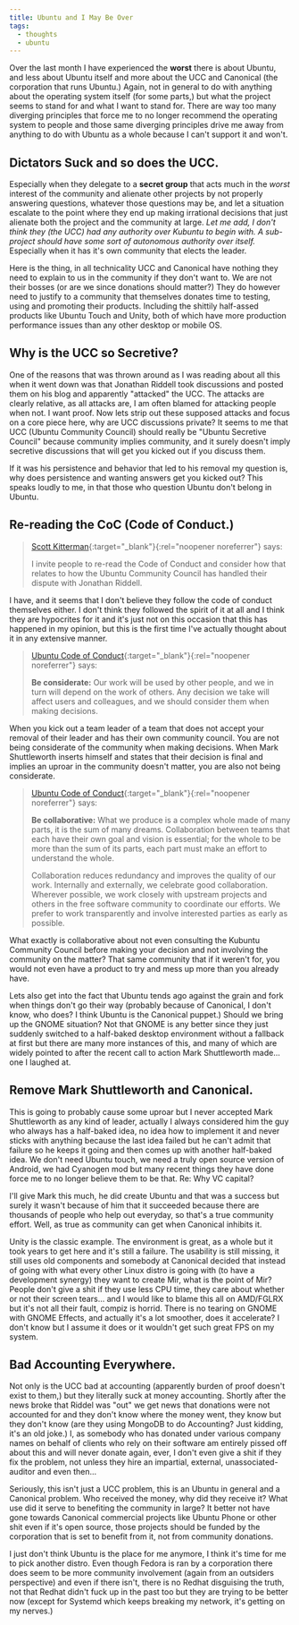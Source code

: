```yaml
---
title: Ubuntu and I May Be Over
tags:
  - thoughts
  - ubuntu
---
```


Over the last month I have experienced the **worst** there is about Ubuntu, and less about Ubuntu itself and more about the UCC and Canonical (the corporation that runs Ubuntu.) Again, not in general to do with anything about the operating system itself (for some parts,) but what the project seems to stand for and what I want to stand for. There are way too many diverging principles that force me to no longer recommend the operating system to people and those same diverging principles drive me away from anything to do with Ubuntu as a whole because I can't support it and won't.

## Dictators Suck and so does the UCC.

Especially when they delegate to a **secret group** that acts much in the _worst_ interest of the community and alienate other projects by not properly answering questions, whatever those questions may be, and let a situation escalate to the point where they end up making irrational decisions that just alienate both the project and the community at large. _Let me add, I don't think they (the UCC) had any authority over Kubuntu to begin with. A sub-project should have some sort of autonomous authority over itself._ Especially when it has it's own community that elects the leader.

Here is the thing, in all technicality UCC and Canonical have nothing they need to explain to us in the community if they don't want to. We are not their bosses (or are we since donations should matter?) They do however need to justify to a community that themselves donates time to testing, using and promoting their products. Including the shittily half-assed products like Ubuntu Touch and Unity, both of which have more production performance issues than any other desktop or mobile OS.

## Why is the UCC so Secretive?

One of the reasons that was thrown around as I was reading about all this when it went down was that Jonathan Riddell took discussions and posted them on his blog and apparently "attacked" the UCC. The attacks are clearly relative, as all attacks are, I am often blamed for attacking people when not. I want proof. Now lets strip out these supposed attacks and focus on a core piece here, why are UCC discussions private? It seems to me that UCC (Ubuntu Community Council) should really be "Ubuntu Secretive Council" because community implies community, and it surely doesn't imply secretive discussions that will get you kicked out if you discuss them.

If it was his persistence and behavior that led to his removal my question is, why does persistence and wanting answers get you kicked out? This speaks loudly to me, in that those who question Ubuntu don't belong in Ubuntu.

## Re-reading the CoC (Code of Conduct.)

> [Scott Kitterman][1]{:target="_blank"}{:rel="noopener noreferrer"} says:
>
> I invite people to re-read the Code of Conduct and consider how that relates to how the Ubuntu Community Council has handled their dispute with Jonathan Riddell.

I have, and it seems that I don't believe they follow the code of conduct themselves either. I don't think they followed the spirit of it at all and I think they are hypocrites for it and it's just not on this occasion that this has happened in my opinion, but this is the first time I've actually thought about it in any extensive manner.

> [Ubuntu Code of Conduct][2]{:target="_blank"}{:rel="noopener noreferrer"} says:
>
> **Be considerate:** Our work will be used by other people, and we in turn will depend on the work of others. Any decision we take will affect users and colleagues, and we should consider them when making decisions.

When you kick out a team leader of a team that does not accept your removal of their leader and has their own community council. You are not being considerate of the community when making decisions. When Mark Shuttleworth inserts himself and states that their decision is final and implies an uproar in the community doesn't matter, you are also not being considerate.

> [Ubuntu Code of Conduct][2]{:target="_blank"}{:rel="noopener noreferrer"} says:
>
> **Be collaborative:** What we produce is a complex whole made of many parts, it is the sum of many dreams. Collaboration between teams that each have their own goal and vision is essential; for the whole to be more than the sum of its parts, each part must make an effort to understand the whole.
>
> Collaboration reduces redundancy and improves the quality of our work. Internally and externally, we celebrate good collaboration. Wherever possible, we work closely with upstream projects and others in the free software community to coordinate our efforts. We prefer to work transparently and involve interested parties as early as possible.

What exactly is collaborative about not even consulting the Kubuntu Community Council before making your decision and not involving the community on the matter? That same community that if it weren't for, you would not even have a product to try and mess up more than you already have.

Lets also get into the fact that Ubuntu tends ago against the grain and fork when things don't go their way (probably because of Canonical, I don't know, who does? I think Ubuntu is the Canonical puppet.) Should we bring up the GNOME situation? Not that GNOME is any better since they just suddenly switched to a half-baked desktop environment without a fallback at first but there are many more instances of this, and many of which are widely pointed to after the recent call to action Mark Shuttleworth made... one I laughed at.

## Remove Mark Shuttleworth and Canonical.

This is going to probably cause some uproar but I never accepted Mark Shuttleworth as any kind of leader, actually I always considered him the guy who always has a half-baked idea, no idea how to implement it and never sticks with anything because the last idea failed but he can't admit that failure so he keeps it going and then comes up with another half-baked idea. We don't need Ubuntu touch, we need a truly open source version of Android, we had Cyanogen mod but many recent things they have done force me to no longer believe them to be that. Re: Why VC capital?

I'll give Mark this much, he did create Ubuntu and that was a success but surely it wasn't because of him that it succeeded because there are thousands of people who help out everyday, so that's a true community effort. Well, as true as community can get when Canonical inhibits it.

Unity is the classic example. The environment is great, as a whole but it took years to get here and it's still a failure. The usability is still missing, it still uses old components and somebody at Canonical decided that instead of going with what every other Linux distro is going with (to have a development synergy) they want to create Mir, what is the point of Mir? People don't give a shit if they use less CPU time, they care about whether or not their screen tears... and I would like to blame this all on AMD/FGLRX but it's not all their fault, compiz is horrid. There is no tearing on GNOME with GNOME Effects, and actually it's a lot smoother, does it accelerate? I don't know but I assume it does or it wouldn't get such great FPS on my system.

## Bad Accounting Everywhere.

Not only is the UCC bad at accounting (apparently burden of proof doesn't exist to them,) but they literally suck at money accounting. Shortly after the news broke that Riddel was "out" we get news that donations were not accounted for and they don't know where the money went, they know but they don't know (are they using MongoDB to do Accounting? Just kidding, it's an old joke.) I, as somebody who has donated under various company names on behalf of clients who rely on their software am entirely pissed off about this and will never donate again, ever, I don't even give a shit if they fix the problem, not unless they hire an impartial, external, unassociated-auditor and even then...

Seriously, this isn't just a UCC problem, this is an Ubuntu in general and a Canonical problem. Who received the money, why did they receive it? What use did it serve to benefiting the community in large? It better not have gone towards Canonical commercial projects like Ubuntu Phone or other shit even if it's open source, those projects should be funded by the corporation that is set to benefit from it, not from community donations.

I just don't think Ubuntu is the place for me anymore, I think it's time for me to pick another distro. Even though Fedora is ran by a corporation there does seem to be more community involvement (again from an outsiders perspective) and even if there isn't, there is no Redhat disguising the truth, not that Redhat didn't fuck up in the past too but they are trying to be better now (except for Systemd which keeps breaking my network, it's getting on my nerves.)

[1]: https://skitterman.wordpress.com/2015/05/26/i-think-i-may-be-done
[2]: http://www.ubuntu.com/about/about-ubuntu/conduct
